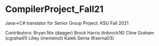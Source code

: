 # CompilerProject_Fall21
Java->C# translator for Senior Group Project. KSU Fall 2021

Contributors:
Bryan Nix (daqger)
Brock Harris (tnbrock16)
Cline Graham (cgraha41)
Lilley (memenot)
Kaleb Serna (Kserna03)
